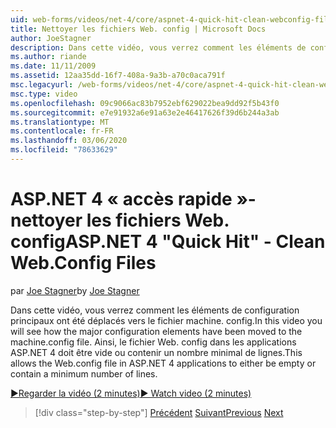 ```yaml
---
uid: web-forms/videos/net-4/core/aspnet-4-quick-hit-clean-webconfig-files
title: Nettoyer les fichiers Web. config | Microsoft Docs
author: JoeStagner
description: Dans cette vidéo, vous verrez comment les éléments de configuration principaux ont été déplacés vers le fichier machine. config. Cela autorise le fichier Web. config dans ASP.NET 4 Appl...
ms.author: riande
ms.date: 11/11/2009
ms.assetid: 12aa35dd-16f7-408a-9a3b-a70c0aca791f
msc.legacyurl: /web-forms/videos/net-4/core/aspnet-4-quick-hit-clean-webconfig-files
msc.type: video
ms.openlocfilehash: 09c9066ac83b7952ebf629022bea9dd92f5b43f0
ms.sourcegitcommit: e7e91932a6e91a63e2e46417626f39d6b244a3ab
ms.translationtype: MT
ms.contentlocale: fr-FR
ms.lasthandoff: 03/06/2020
ms.locfileid: "78633629"
---
```

# <a name="aspnet-4-quick-hit---clean-webconfig-files"></a><span data-ttu-id="5d2a7-104">ASP.NET 4 « accès rapide »-nettoyer les fichiers Web. config</span><span class="sxs-lookup"><span data-stu-id="5d2a7-104">ASP.NET 4 "Quick Hit" - Clean Web.Config Files</span></span>

<span data-ttu-id="5d2a7-105">par [Joe Stagner](https://github.com/JoeStagner)</span><span class="sxs-lookup"><span data-stu-id="5d2a7-105">by [Joe Stagner](https://github.com/JoeStagner)</span></span>

<span data-ttu-id="5d2a7-106">Dans cette vidéo, vous verrez comment les éléments de configuration principaux ont été déplacés vers le fichier machine. config.</span><span class="sxs-lookup"><span data-stu-id="5d2a7-106">In this video you will see how the major configuration elements have been moved to the machine.config file.</span></span> <span data-ttu-id="5d2a7-107">Ainsi, le fichier Web. config dans les applications ASP.NET 4 doit être vide ou contenir un nombre minimal de lignes.</span><span class="sxs-lookup"><span data-stu-id="5d2a7-107">This allows the Web.config file in ASP.NET 4 applications to either be empty or contain a minimum number of lines.</span></span>

[<span data-ttu-id="5d2a7-108">&#9654;Regarder la vidéo (2 minutes)</span><span class="sxs-lookup"><span data-stu-id="5d2a7-108">&#9654; Watch video (2 minutes)</span></span>](https://channel9.msdn.com/Blogs/ASP-NET-Site-Videos/aspnet-4-quick-hit-clean-webconfig-files)

> [!div class="step-by-step"]
> <span data-ttu-id="5d2a7-109">[Précédent](aspnet-4-quick-hit-auto-start.md)
> [Suivant](aspnet-4-quick-hit-predictable-client-ids.md)</span><span class="sxs-lookup"><span data-stu-id="5d2a7-109">[Previous](aspnet-4-quick-hit-auto-start.md)
[Next](aspnet-4-quick-hit-predictable-client-ids.md)</span></span>
